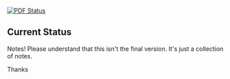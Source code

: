 [![PDF Status](https://www.sharelatex.com/github/repos/cdeckert/Seminararbeit/builds/latest/badge.svg)](https://www.sharelatex.com/github/repos/cdeckert/Seminararbeit/builds/latest/output.pdf)


## Current Status ##

Notes! Please understand that this isn't the final version. It's just a collection of notes.

Thanks